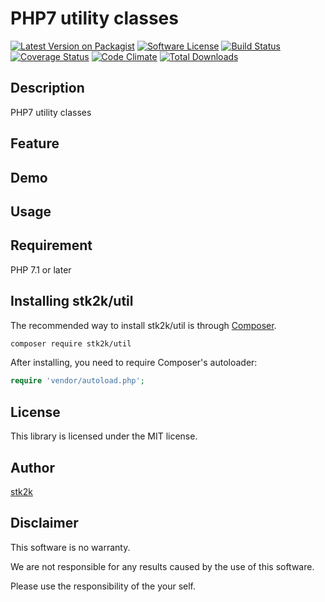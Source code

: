PHP7 utility classes
=======================

[![Latest Version on Packagist](https://img.shields.io/packagist/v/stk2k/util.svg?style=flat-square)](https://packagist.org/packages/stk2k/util)
[![Software License](https://img.shields.io/badge/license-MIT-brightgreen.svg?style=flat-square)](LICENSE.md)
[![Build Status](https://travis-ci.org/stk2k/util.svg?branch=master)](https://travis-ci.org/stk2k/util)
[![Coverage Status](https://coveralls.io/repos/github/stk2k/util/badge.svg?branch=master)](https://coveralls.io/github/stk2k/util?branch=master)
[![Code Climate](https://codeclimate.com/github/stk2k/util/badges/gpa.svg)](https://codeclimate.com/github/stk2k/util)
[![Total Downloads](https://img.shields.io/packagist/dt/stk2k/util.svg?style=flat-square)](https://packagist.org/packages/stk2k/util)

## Description

PHP7 utility classes


## Feature

## Demo

## Usage

## Requirement

PHP 7.1 or later

## Installing stk2k/util

The recommended way to install stk2k/util is through
[Composer](http://getcomposer.org).

```bash
composer require stk2k/util
```

After installing, you need to require Composer's autoloader:

```php
require 'vendor/autoload.php';
```

## License
This library is licensed under the MIT license.

## Author

[stk2k](https://github.com/stk2k)

## Disclaimer

This software is no warranty.

We are not responsible for any results caused by the use of this software.

Please use the responsibility of the your self.


